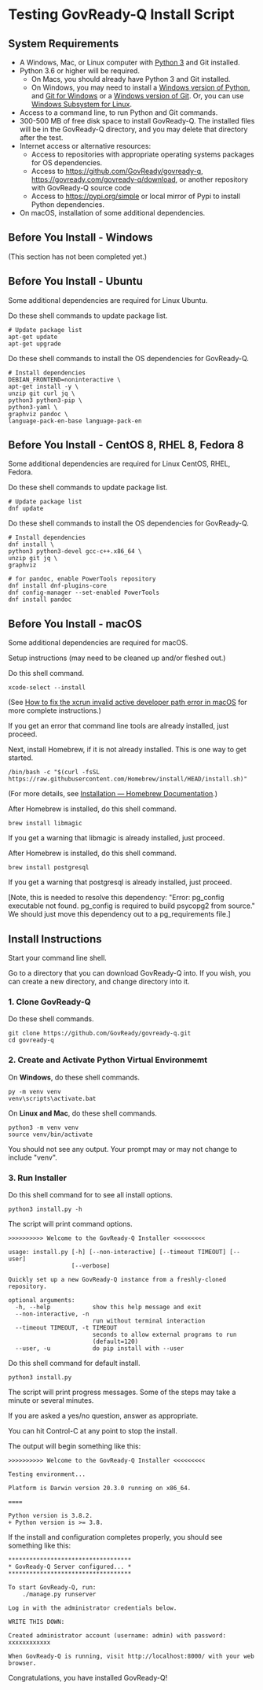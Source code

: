 # Testing GovReady-Q Install Script

## System Requirements

* A Windows, Mac, or Linux computer with [Python 3](https://www.python.org/downloads/) and Git installed.
* Python 3.6 or higher will be required.
  * On Macs, you should already have Python 3 and Git installed.
  * On Windows, you may need to install a [Windows version of Python](https://www.python.org/downloads/windows/), and [Git for Windows](https://gitforwindows.org/) or a [Windows version of Git](https://git-scm.com/download/win).  Or, you can use [Windows Subsystem for Linux](https://docs.microsoft.com/en-us/windows/wsl/install-win10).
* Access to a command line, to run Python and Git commands.
* 300-500 MB of free disk space to install GovReady-Q. The installed files will be in the GovReady-Q directory, and you may delete that directory after the test.
* Internet access or alternative resources:
  * Access to repositories with appropriate operating systems packages for OS dependencies.
  * Access to https://github.com/GovReady/govready-q, https://govready.com/govready-q/download, or another repository with GovReady-Q source code
  * Access to https://pypi.org/simple or local mirror of Pypi to install Python dependencies. 
* On macOS, installation of some additional dependencies.

## Before You Install - Windows

(This section has not been completed yet.)

## Before You Install - Ubuntu

Some additional dependencies are required for Linux Ubuntu.

Do these shell commands to update package list.

```shell
# Update package list
apt-get update
apt-get upgrade
```

Do these shell commands to install the OS dependencies for GovReady-Q.

```shell
# Install dependencies
DEBIAN_FRONTEND=noninteractive \
apt-get install -y \
unzip git curl jq \
python3 python3-pip \
python3-yaml \
graphviz pandoc \
language-pack-en-base language-pack-en
```

## Before You Install - CentOS 8, RHEL 8, Fedora 8

Some additional dependencies are required for Linux CentOS, RHEL, Fedora.

Do these shell commands to update package list.

```shell
# Update package list
dnf update
```

Do these shell commands to install the OS dependencies for GovReady-Q.

```shell
# Install dependencies
dnf install \
python3 python3-devel gcc-c++.x86_64 \
unzip git jq \
graphviz

# for pandoc, enable PowerTools repository
dnf install dnf-plugins-core
dnf config-manager --set-enabled PowerTools
dnf install pandoc
```

## Before You Install - macOS

Some additional dependencies are required for macOS.

Setup instructions (may need to be cleaned up and/or fleshed out.)

Do this shell command.

```shell
xcode-select --install
```

(See [How to fix the xcrun invalid active developer path error in macOS](https://flaviocopes.com/fix-xcrun-error-invalid-active-developer-path/) for more complete instructions.)

If you get an error that command line tools are already installed, just proceed.

Next, install Homebrew, if it is not already installed.  This is one way to get started.

```shell
/bin/bash -c "$(curl -fsSL https://raw.githubusercontent.com/Homebrew/install/HEAD/install.sh)"
```

(For more details, see [Installation — Homebrew Documentation](https://brew.sh/).)

After Homebrew is installed, do this shell command.

```shell
brew install libmagic
```

If you get a warning that libmagic is already installed, just proceed.

After Homebrew is installed, do this shell command.

```shell
brew install postgresql
```

If you get a warning that postgresql is already installed, just proceed.

[Note, this is needed to resolve this dependency: "Error: pg_config executable not found. pg_config is required to build psycopg2 from source." We should just move this dependency out to a pg_requirements file.]

## Install Instructions

Start your command line shell.

Go to a directory that you can download GovReady-Q into.  If you wish, you can create a new directory, and change directory into it.

### 1. Clone GovReady-Q

Do these shell commands.

```shell
git clone https://github.com/GovReady/govready-q.git
cd govready-q
```

### 2. Create and Activate Python Virtual Environmemt

On **Windows**, do these shell commands.

```shell
py -m venv venv
venv\scripts\activate.bat
```

On **Linux and Mac**, do these shell commands.

```shell
python3 -m venv venv
source venv/bin/activate
```

You should not see any output.  Your prompt may or may not change to include "venv".

### 3. Run Installer

Do this shell command for to see all install options.

```shell
python3 install.py -h
```

The script will print command options.

```shell
>>>>>>>>>> Welcome to the GovReady-Q Installer <<<<<<<<<

usage: install.py [-h] [--non-interactive] [--timeout TIMEOUT] [--user]
                  [--verbose]

Quickly set up a new GovReady-Q instance from a freshly-cloned repository.

optional arguments:
  -h, --help            show this help message and exit
  --non-interactive, -n
                        run without terminal interaction
  --timeout TIMEOUT, -t TIMEOUT
                        seconds to allow external programs to run
                        (default=120)
  --user, -u            do pip install with --user
```


Do this shell command for default install.

```shell
python3 install.py
```

The script will print progress messages. Some of the steps may take a minute or several minutes.

If you are asked a yes/no question, answer as appropriate.

You can hit Control-C at any point to stop the install.

The output will begin something like this:

```
>>>>>>>>>> Welcome to the GovReady-Q Installer <<<<<<<<<

Testing environment...

Platform is Darwin version 20.3.0 running on x86_64.

====

Python version is 3.8.2.
+ Python version is >= 3.8.
```

If the install and configuration completes properly, you should see something like this:

```
***********************************
* GovReady-Q Server configured... *
***********************************

To start GovReady-Q, run:
    ./manage.py runserver

Log in with the administrator credentials below.

WRITE THIS DOWN:

Created administrator account (username: admin) with password: xxxxxxxxxxxx

When GovReady-Q is running, visit http://localhost:8000/ with your web browser.
```

Congratulations, you have installed GovReady-Q!
